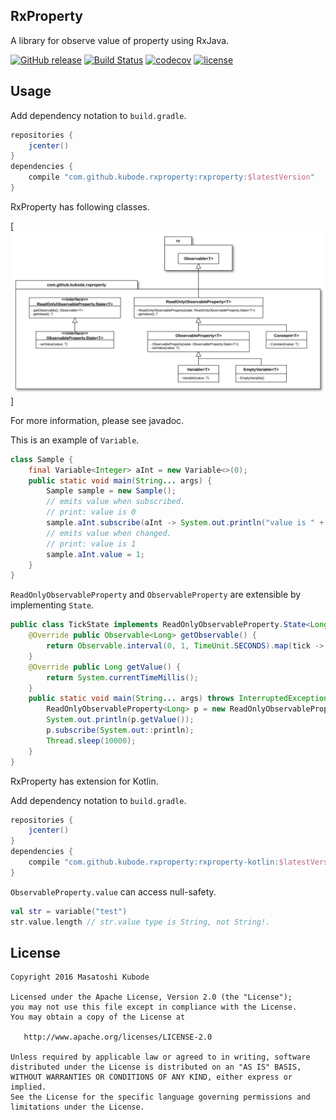 RxProperty
---

A library for observe value of property using RxJava.

[![GitHub release](https://img.shields.io/github/release/kubode/RxProperty.svg?maxAge=2592000)]()
[![Build Status](https://travis-ci.org/kubode/RxProperty.svg?branch=master)](https://travis-ci.org/kubode/RxProperty)
[![codecov](https://codecov.io/gh/kubode/RxProperty/branch/master/graph/badge.svg)](https://codecov.io/gh/kubode/RxProperty)
[![license](https://img.shields.io/github/license/kubode/RxProperty.svg?maxAge=2592000)]()


Usage
---

Add dependency notation to `build.gradle`.

```gradle
repositories {
    jcenter()
}
dependencies {
    compile "com.github.kubode.rxproperty:rxproperty:$latestVersion"
}
```

RxProperty has following classes.

[![Class diagram](https://raw.githubusercontent.com/kubode/RxProperty/master/img/class-diagram.svg)]

For more information, please see javadoc.

This is an example of `Variable`.

```java
class Sample {
    final Variable<Integer> aInt = new Variable<>(0);
    public static void main(String... args) {
        Sample sample = new Sample();
        // emits value when subscribed.
        // print: value is 0
        sample.aInt.subscribe(aInt -> System.out.println("value is " + aInt));
        // emits value when changed.
        // print: value is 1
        sample.aInt.value = 1;
    }
}
```

`ReadOnlyObservableProperty` and `ObservableProperty` are extensible by implementing `State`.

```java
public class TickState implements ReadOnlyObservableProperty.State<Long> {
    @Override public Observable<Long> getObservable() {
        return Observable.interval(0, 1, TimeUnit.SECONDS).map(tick -> getValue());
    }
    @Override public Long getValue() {
        return System.currentTimeMillis();
    }
    public static void main(String... args) throws InterruptedException {
        ReadOnlyObservableProperty<Long> p = new ReadOnlyObservableProperty<>(new TickState());
        System.out.println(p.getValue());
        p.subscribe(System.out::println);
        Thread.sleep(10000);
    }
}
```

RxProperty has extension for Kotlin.

Add dependency notation to `build.gradle`.

```gradle
repositories {
    jcenter()
}
dependencies {
    compile "com.github.kubode.rxproperty:rxproperty-kotlin:$latestVersion"
}
```

`ObservableProperty.value` can access null-safety.

```kotlin
val str = variable("test")
str.value.length // str.value type is String, not String!.
```


License
---

```
Copyright 2016 Masatoshi Kubode

Licensed under the Apache License, Version 2.0 (the "License");
you may not use this file except in compliance with the License.
You may obtain a copy of the License at

   http://www.apache.org/licenses/LICENSE-2.0

Unless required by applicable law or agreed to in writing, software
distributed under the License is distributed on an "AS IS" BASIS,
WITHOUT WARRANTIES OR CONDITIONS OF ANY KIND, either express or implied.
See the License for the specific language governing permissions and
limitations under the License.
```
